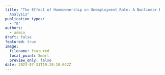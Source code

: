 ```yaml
---
title: "The Effect of Homeownership on Unemployment Rate: A Nonlinear Panel ARDL
  Analysis"
publication_types:
  - "0"
authors:
  - admin
draft: false
featured: true
image:
  filename: featured
  focal_point: Smart
  preview_only: false
date: 2023-07-31T19:20:10.642Z
---
```

